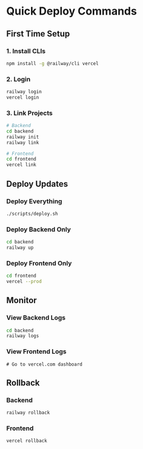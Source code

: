 # Quick Deploy Commands

## First Time Setup

### 1. Install CLIs
```bash
npm install -g @railway/cli vercel
```

### 2. Login
```bash
railway login
vercel login
```

### 3. Link Projects
```bash
# Backend
cd backend
railway init
railway link

# Frontend
cd frontend
vercel link
```

## Deploy Updates

### Deploy Everything
```bash
./scripts/deploy.sh
```

### Deploy Backend Only
```bash
cd backend
railway up
```

### Deploy Frontend Only
```bash
cd frontend
vercel --prod
```

## Monitor

### View Backend Logs
```bash
cd backend
railway logs
```

### View Frontend Logs
```
# Go to vercel.com dashboard
```

## Rollback

### Backend
```bash
railway rollback
```

### Frontend
```bash
vercel rollback
```